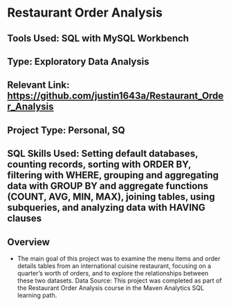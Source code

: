 # Restaurant Order Analysis


## **Tools Used:** SQL with MySQL Workbench
## Type: Exploratory Data Analysis
## Relevant Link: https://github.com/justin1643a/Restaurant_Order_Analysis
## Project Type: Personal, SQ

## SQL Skills Used: Setting default databases, counting records, sorting with ORDER BY, filtering with WHERE, grouping and aggregating data with GROUP BY and aggregate functions (COUNT, AVG, MIN, MAX), joining tables, using subqueries, and analyzing data with HAVING clauses

## Overview
- The main goal of this project was to examine the menu items and order details tables from an international cuisine restaurant, focusing on a quarter’s worth of orders, and to explore the relationships between these two datasets.
 Data Source: This project was completed as part of the Restaurant Order Analysis course in the Maven Analytics SQL learning path.
